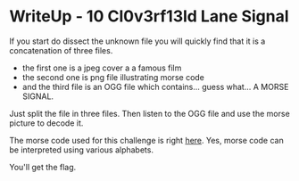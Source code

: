 # WriteUp - 10 Cl0v3rf13ld Lane Signal

If you start do dissect the unknown file you will quickly find that it is a concatenation of three files.

 + the first one is a jpeg cover a a famous film
 + the second one is png file illustrating morse code
 + and the third file is an OGG file which contains... guess what... A MORSE SIGNAL.

Just split the file in three files. Then listen to the OGG file and use the morse picture to decode it.

The morse code used for this challenge is right [here](https://en.wikipedia.org/wiki/Morse_code#Letters.2C_numbers.2C_punctuation.2C_prosigns_for_Morse_code_and_non-English_variants). 
Yes, morse code can be interpreted using various alphabets.

You'll get the flag. 
